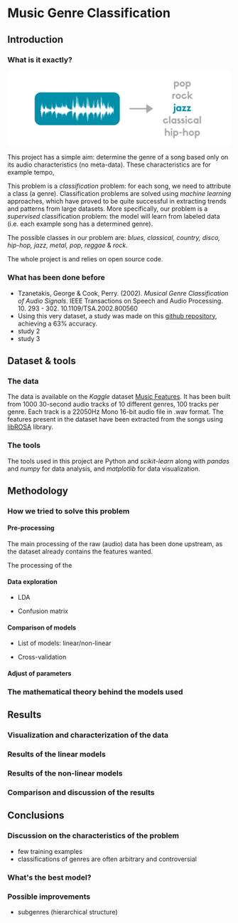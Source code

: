 # Music Genre Classification

## Introduction

### What is it exactly?

![](img/intro.png)

This project has a simple aim: determine the genre of a song based only on its audio characteristics (no meta-data). These characteristics are for example tempo, 

This problem is a *classification* problem: for each song, we need to attribute a class (a genre). Classification problems are solved using *machine learning* approaches, which have proved to be quite successful in extracting trends and patterns from large datasets. More specifically, our problem is a *supervised* classification problem: the model will learn from labeled data (i.e. each example song has a determined genre).

The possible classes in our problem are: *blues, classical, country, disco, hip-hop, jazz, metal, pop, reggae* & *rock*.

The whole project is and relies on open source code.

### What has been done before

- Tzanetakis, George & Cook, Perry. (2002). *Musical Genre Classification of Audio Signals*. IEEE Transactions on Speech and Audio Processing. 10. 293 - 302. 10.1109/TSA.2002.800560
- Using this very dataset, a study was made on this [github repository](https://github.com/Insiyaa/Music-Tagging), achieving a 63% accuracy.
- study 2
- study 3

## Dataset & tools

### The data

The data is available on the *Kaggle* dataset [Music Features](https://www.kaggle.com/insiyeah/musicfeatures). It has been built from 1000 30-second audio tracks of 10 different genres, 100 tracks per genre. Each track is a 22050Hz Mono 16-bit audio file in .wav format. The features present in the dataset have been extracted from the songs using [libROSA](https://librosa.github.io/librosa/) library.

### The tools

The tools used in this project are Python and *scikit-learn* along with *pandas* and *numpy* for data analysis, and *matplotlib* for data visualization. 

## Methodology

### How we tried to solve this problem

#### Pre-processing

The main processing of the raw (audio) data has been done upstream, as the dataset already contains the features wanted. 

The processing of the 

#### Data exploration

- LDA

  

- Confusion matrix

  

#### Comparison of models

- List of models: linear/non-linear

  

- Cross-validation

  

#### Adjust of parameters



### The mathematical theory behind the models used



## Results

### Visualization and characterization of the data



### Results of the linear models



### Results of the non-linear models



### Comparison and discussion of the results



## Conclusions

### Discussion on the characteristics of the problem

- few training examples
- classifications of genres are often arbitrary and controversial

### What's the best model?



### Possible improvements

- subgenres (hierarchical structure)